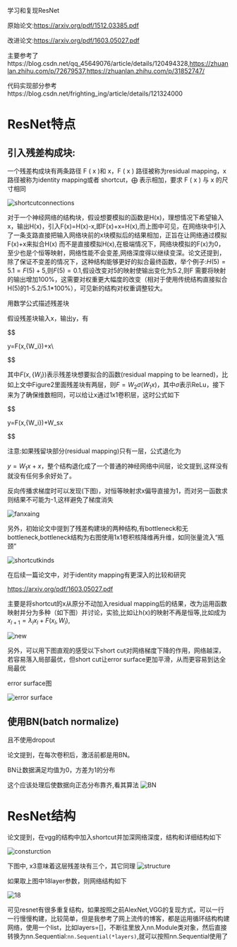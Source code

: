 学习和复现ResNet

原始论文:https://arxiv.org/pdf/1512.03385.pdf

改进论文:https://arxiv.org/pdf/1603.05027.pdf

主要参考了https://blog.csdn.net/qq_45649076/article/details/120494328,https://zhuanlan.zhihu.com/p/72679537,https://zhuanlan.zhihu.com/p/31852747/

代码实现部分参考https://blog.csdn.net/frighting_ing/article/details/121324000

# ResNet特点

## 引入残差构成块:

一个残差构成块有两条路径 F ( x )和 x，F ( x ) 路径被称为residual mapping，x 路径被称为identity mapping或者 shortcut，⨁  表示相加，要求 F ( x ) 与 x  的尺寸相同



![shortcutconnections](https://user-images.githubusercontent.com/74494790/171155241-c9da3ab6-37e7-45c4-8780-f242f7ca3187.png)


对于一个神经网络的结构块，假设想要模拟的函数是H(x)，理想情况下希望输入x，输出H(x)，引入F(x)=H(x)-x,即F(x)+x=H(x),而上图中可见，在网络块中引入了一条支路直接把输入网络块前的x块模拟后的结果相加，正旨在让网络通过模拟F(x)+x来拟合H(x) 而不是直接模拟H(x),在极端情况下，网络块模拟的F(x)为0，至少也是个恒等映射，网络性能不会变差,网络深度得以继续变深。论文还提到，除了保证不变差的情况下，这种结构能够更好的拟合最终函数，举个例子:$H(5)=5.1=F(5)+5$,则$F(5)=0.1$,假设改变对5的映射使输出变化为5.2,则F 需要将映射的输出增加100%，这需要对权重更大幅度的改变（相对于使用传统结构直接拟合H(5)的1-5.2/5.1*100%），可见新的结构对权重调整较大。

用数学公式描述残差块

假设残差块输入x，输出y，有

$$

y=F(x,\{W_i\})+x\\

$$


其中$F(x,\{W_i\})$表示残差块想要拟合的函数(residual mapping to be learned)，比如上文中Figure2里面残差块有两层，则$F=W_2\sigma(W_1x)$，其中$\sigma$表示ReLu，接下来为了确保维数相同，可以给让x通过1x1卷积层，这时公式如下

$$

y=F(x,\{W_i\})+W_sx

$$

注意:如果残留块部分(residual mapping)只有一层，公式退化为

$y=W_1x+x$，整个结构退化成了一个普通的神经网络中间层，论文提到,这样没有就没有任何多余好处了。

反向传播求梯度时可以发现(下图)，对恒等映射求x偏导直接为1，而对另一函数求则结果不可能为-1,这样避免了梯度消失

![fanxaing](https://user-images.githubusercontent.com/74494790/171155296-6ff9c92a-6e08-492f-9fd5-4fe6b2a2e3b5.png)


另外，初始论文中提到了残差构建块的两种结构,有bottleneck和无bottleneck,bottleneck结构为右图使用1x1卷积核降维再升维，如同张量流入“瓶颈”

![shortcutkinds](https://user-images.githubusercontent.com/74494790/171155324-e1eb44a4-bd00-458c-9bd7-993e8783696d.png)





在后续一篇论文中，对于identity mapping有更深入的比较和研究

https://arxiv.org/pdf/1603.05027.pdf

主要是将shortcut的x从原分不动加入residual mapping后的结果，改为运用函数映射并分为多种（如下图）并讨论，实验,比如让h(x)的映射不再是恒等,比如成为$x_{l+1}=\lambda_lx_l+F(x_l,W_l)$,


![new](https://user-images.githubusercontent.com/74494790/171155339-a61db23d-be5d-43be-8770-8ecaf5e9a670.png)



另外，可以用下图直观的感受以下short cut对网络梯度下降的作用，网络越深，若容易落入局部最优，但short cut让error surface更加平滑，从而更容易到达全局最优

error surface图

![error surface](https://user-images.githubusercontent.com/74494790/171155360-950bc762-e623-4477-86de-63a2cf6dbc41.png)


## 使用BN(batch normalize)

且不使用dropout

论文提到，在每次卷积后，激活前都是用BN。

BN让数据满足均值为0，方差为1的分布

这个应该处理后使数据向正态分布靠齐,看其算法
![BN](https://user-images.githubusercontent.com/74494790/171155377-7fea677d-86c6-4735-8b3a-eded6e01ad45.png)





# ResNet结构

论文提到，在vgg的结构中加入shortcut并加深网络深度，结构和详细结构如下

![consturction](https://user-images.githubusercontent.com/74494790/171155413-577c0539-06ce-4857-9f6c-99e5a2c13d2b.png)



下图中,  x3意味着这层残差块有三个，其它同理
![structure](https://user-images.githubusercontent.com/74494790/171155433-b071dee1-09a3-4bd2-a3a3-220070081498.png)


如果取上图中18layer参数，则网络结构如下

![18](https://user-images.githubusercontent.com/74494790/171155453-df9a6f2b-9b85-4c6f-ab94-f25680a43d5c.png)


可见resnet有很多重复结构，如果按照之前AlexNet,VGG的复现方式，可以一行一行慢慢构建，比较简单，但是我参考了网上流传的博客，都是运用循环结构构建网络，使用一个list，比如layers=[]，不断往里放入nn.Module类对象，然后直接转换为nn.Sequential:`nn.Sequential(*layers)`,就可以按照nn.Sequential使用了

